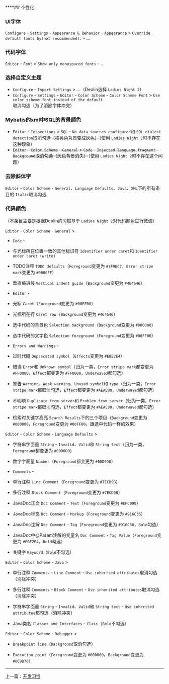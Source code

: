 ****## 个性化

### UI字体

`Configure` - `Settings` - `Appearance & Behavior` - `Appearance` > `Override default fonts by(not recommended):` - ...

### 代码字体

`Editor` - `Font` > `Show only monospaced fonts` - ...

### 选择自定义主题

- `Configure` - `Import Settings` > ...（Deolin选择 `Ladies Night 2`）
- `Configure` - `Settings` - `Editor` - `Color Scheme` - `Color Scheme Font` > `Use color scheme font instead of the default`取消勾选（为了消除字体冲突）

### Mybatis的xml中SQL的背景颜色

- `Editor` - `Inspections` > `SQL` - `No data sources configured`和 `SQL dialect detection`取消勾选<del>（橘黄色背景变成灰色）</del>（使用 `Ladies Night 2`时不存在这种现象）
- <del>`Editor` - `Color Scheme` - `General` > `Code` - `Injected language fragment` - `Background`取消勾选（灰色背景消失）</del>（使用 `Ladies Night 2`时不存在这个问题）

### 去除斜体字

`Editor` - `Color Scheme` - `General`、`Language Defaults`、`Java`、`XML`下的所有条目的 `Italic`取消勾选

### 代码颜色

（本条目主要是根据Deolin的习惯基于 `Ladies Night 2`对代码颜色进行微调）

`Editor` - `Color Scheme` - `General` >

- `Code` -

 - 与光标所在位置一致的其他标识符 `Identifier under caret`和 `Identifier under caret (write)`

 - TODO注释 `TODO defaults`（`Foreground`变更为 `#7F9EC7`，`Error stripe mark`变更为 `#0080FF`）

 - 垂直缩进线 `Vertical indent guide`（`Background`变更为 `#464646`）

- `Editor` -

 - 光标 `Caret`（`Foreground`变更为 `#00FF00`）

 - 光标所在行 `Caret row`（`Background`变更为 `#464646`）

 - 选中代码的背景色 `Selection background`（`Background`变更为 `#000000`）

 - 选中代码的文字色 `Selection foreground`（`Foreground`变更为 `#00FF00`）

- `Errors and Warnings` -

 - 过时代码 `Deprecated symbol`（`Effects`变更为 `#E0E2E4`）

 - 错误 `Error`和 `Unknown symbol`（归为一类，`Error stripe mark`都变更为 `#FF0000`，`Effect`都变更为 `#FF0000`，`Underwaved`都勾选）

 - 警告 `Warning`、`Weak warning`、`Unused symbol`和 `typo`（归为一类，`Error stripe mark`都取消勾选，`Effect`都变更为 `#AEAE80`，`Underwaved`都勾选）

 - 不明项 `Duplicate from server`和 `Problem from server`（归为一类，`Error stripe mark`都取消勾选，`Effect`都变更为 `#AEAE80`，`Underwaved`都勾选）

- 检索时关键字高亮 `Search Results`下的三个项目（`Background`变更为 `#000000`，`Foreground`变更为 `#00FF00`，跟选中代码一样的效果）

`Editor` - `Color Scheme` - `Language Defaults` >

- 字符串字面量 `String` - `Invalid`、`Valid`和 `String text`（归为一类，`Foreground`都变更为 `#00D0D0`）

- 数字字面量 `Number`（`Foreground`都变更为 `#00D0D0`）

- `Comments` -

 - 单行注释 `Line Comment`（`Foreground`变更为 `#7ECD9B`）

 - 多行注释 `Block Comment`（`Foreground`变更为 `#7ECD9B`）

 - JavaDoc正文 `Doc Comment` - `Text`（`Foreground`变更为 `#EFC090`）

 - JavaDoc标签 `Doc Comment` - `Markup`（`Foreground`变更为 `#916C36`）

 - JavaDoc注解 `Doc Comment` - `Tag`（`Foreground`变更为 `#916C36`，`Bold`勾选）

 - JavaDoc中@Param注解的变量名 `Doc Comment` - `Tag Value`（`Foreground`变更为 `#E0E2E4`，`Bold`勾选）

- 关键字 `Keyword`（`Bold`不勾选）

`Editor` - `Color Scheme` - `Java` > 

- 单行注释 `Comments` - `Line Comment` - `Use inherited attributes`取消勾选（消除冲突）

- 多行注释 `Comments` - `Block Comment` - `Use inherited attributes`取消勾选（消除冲突）

- 字符串字面量 `String` - `Invalid`、`Valid`和 `String text` - `Use inherited attributes`都勾选（消除冲突）

- Java类名 `Classes and Interfaces` - `Class`（`Bold`不勾选）

`Editor` - `Color Scheme` - `Debugger` >

- `Breakpoint line`（`Background`取消勾选）

- `Execution point`（`Foreground`变更为 `#000000`，`Background`变更为 `#869B70`）

---

上一篇：[开发习惯](https://github.com/spldeolin/intellij-idea-config/blob/master/doc/%e5%bc%80%e5%8f%91%e4%b9%a0%e6%83%af.md)